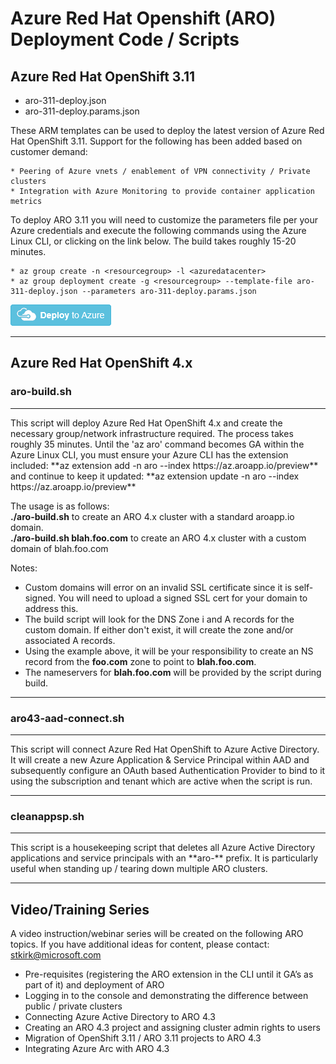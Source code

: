 # Azure Red Hat Openshift (ARO) Deployment Code / Scripts

## Azure Red Hat OpenShift 3.11

* aro-311-deploy.json
* aro-311-deploy.params.json

These ARM templates can be used to deploy the latest version of Azure Red Hat OpenShift 3.11. Support for the following has been added based on customer demand:
```
* Peering of Azure vnets / enablement of VPN connectivity / Private clusters
* Integration with Azure Monitoring to provide container application metrics
```
To deploy ARO 3.11 you will need to customize the parameters file per your Azure credentials and execute the following commands using the Azure Linux CLI, or clicking on the link below. The build takes roughly 15-20 minutes.
```
* az group create -n <resourcegroup> -l <azuredatacenter>
* az group deployment create -g <resourcegroup> --template-file aro-311-deploy.json --parameters aro-311-deploy.params.json
```

<a href="https://portal.azure.com/#create/Microsoft.Template/uri/https%3A%2F%2Fraw.githubusercontent.com%2Fjmo808%2farm-aro43%2fmaster%2Fazuredeploy.json" target="_blank">
<img src="https://raw.githubusercontent.com/Azure/azure-quickstart-templates/master/1-CONTRIBUTION-GUIDE/images/deploytoazure.png"/>
</a>

<hr>

## Azure Red Hat OpenShift 4.x

<h3>aro-build.sh</h3>
<hr>
This script will deploy Azure Red Hat OpenShift 4.x and create the necessary group/network infrastructure required. The process takes roughly 35 minutes. Until the 'az aro' command becomes GA within the Azure Linux CLI, you must ensure your Azure CLI has the extension included: **az extension add -n aro --index https://az.aroapp.io/preview** and continue to keep it updated: **az extension update -n aro --index https://az.aroapp.io/preview**
<br>

The usage is as follows:<br>
**./aro-build.sh** to create an ARO 4.x cluster with a standard aroapp.io domain.<br>
**./aro-build.sh blah.foo.com** to create an ARO 4.x cluster with a custom domain of blah.foo.com

Notes:
* Custom domains will error on an invalid SSL certificate since it is self-signed. You will need to upload a signed SSL cert for your domain to address this.
* The build script will look for the DNS Zone i and A records for the custom domain. If either don't exist, it will create the zone and/or associated A records.
* Using the example above, it will be your responsibility to create an NS record from the **foo.com** zone to point to **blah.foo.com**.
* The nameservers for **blah.foo.com** will be provided by the script during build.
<hr>
<h3> aro43-aad-connect.sh</h3>
<hr>
This script will connect Azure Red Hat OpenShift to Azure Active Directory. It will create a new Azure Application & Service Principal within AAD and subsequently configure an OAuth based Authentication Provider to bind to it using the subscription and tenant which are active when the script is run.
<hr>
<h3>cleanappsp.sh</h3>
<hr>
This script is a housekeeping script that deletes all Azure Active Directory applications and service principals with an **aro-** prefix. It is particularly useful when standing up / tearing down multiple ARO clusters.

<hr>

## Video/Training Series
A video instruction/webinar series will be created on the following ARO topics. If you have additional ideas for content, please contact: stkirk@microsoft.com

* Pre-requisites (registering the ARO extension in the CLI until it GA’s as part of it) and deployment of ARO
* Logging in to the console and demonstrating the difference between public / private clusters
* Connecting Azure Active Directory to ARO 4.3
* Creating an ARO 4.3 project and assigning cluster admin rights to users
* Migration of OpenShift 3.11 / ARO 3.11 projects to ARO 4.3
* Integrating Azure Arc with ARO 4.3

